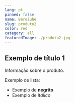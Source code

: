 ```yaml
---
lang: pt
pinned: false
name: Bereiuhe
slug: produto2
color: red
category: all
featuredImage: ./produto2.jpg
---
```


## Exemplo de título 1

Informação sobre o produto.

Exemplo de lista:

- Exemplo de **negrito**
- Exemplo de _itálico_
